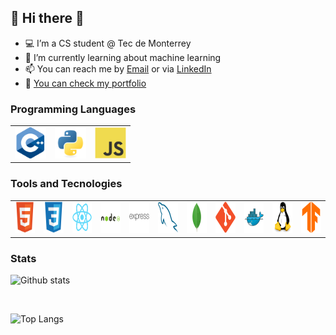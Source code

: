 <!--
**samueldiaz1004/samueldiaz1004** is a ✨ _special_ ✨ repository because its `README.md` (this file) appears on your GitHub profile.

Here are some ideas to get you started:

- 🔭 I’m currently working on ...
- 🌱 I’m currently learning ...
- 👯 I’m looking to collaborate on ...
- 🤔 I’m looking for help with ...
- 💬 Ask me about ...
- 📫 How to reach me: ...
- 😄 Pronouns: ...
- ⚡ Fun fact: ...

For future reference:
https://github.com/anuraghazra/github-readme-stats
https://github.com/devicons/devicon/tree/master/icons
-->
## 👋 Hi there 👋

- 💻 I’m a CS student @ Tec de Monterrey
- 🌱 I’m currently learning about machine learning
- 📫 You can reach me by <a href="mailto:samueldiaz1004@gmail.com">Email</a> or via [LinkedIn](https://www.linkedin.com/in/sadgo)
- 📖 [You can check my portfolio](https://samueldiaz1004.github.io/MyPortfolio/)

### Programming Languages
<table>
  <td> <img src="https://github.com/devicons/devicon/blob/master/icons/cplusplus/cplusplus-original.svg" title="cpp" alt="cpp" width="50" height="50"/> </td>
  <td> <img src="https://github.com/devicons/devicon/blob/master/icons/python/python-original.svg" title="python" alt="python" width="50" height="50"/></td>
  <td> <img src="https://github.com/devicons/devicon/blob/master/icons/javascript/javascript-original.svg" title="javascript" alt="javascript" width="50" height="50"/></td>
</table>

### Tools and Tecnologies
<table>
  <td> <img src="https://github.com/devicons/devicon/blob/master/icons/html5/html5-original.svg" title="html" alt="html" width="50" height="50"/></td>
  <td> <img src="https://github.com/devicons/devicon/blob/master/icons/css3/css3-original.svg" title="css" alt="css" width="50" height="50"/></td>
  <td> <img src="https://github.com/devicons/devicon/blob/master/icons/react/react-original.svg" title="react" alt="react" width="50" height="50"/></td>
  <td> <img src="https://github.com/devicons/devicon/blob/master/icons/nodejs/nodejs-original-wordmark.svg" title="node" alt="node" width="50" height="50"/></td>
  <td> <img src="https://github.com/devicons/devicon/blob/master/icons/express/express-original-wordmark.svg" title="express" alt="express" width="50" height="50"/></td>
  <td> <img src="https://github.com/devicons/devicon/blob/master/icons/mysql/mysql-original.svg" title="sql" alt="sql" width="50" height="50"/></td>
  <td> <img src="https://github.com/devicons/devicon/blob/master/icons/mongodb/mongodb-original.svg" title="mongo" alt="mongo" width="50" height="50"/></td>
  <td> <img src="https://github.com/devicons/devicon/blob/master/icons/git/git-original.svg" title="git" alt="git" width="50" height="50"/></td>
  <td> <img src="https://github.com/devicons/devicon/blob/master/icons/docker/docker-original.svg" title="docker" alt="docker" width="50" height="50"/></td>
  <td> <img src="https://github.com/devicons/devicon/blob/master/icons/linux/linux-original.svg" title="linux" alt="linux" width="50" height="50"/></td>
  <td> <img src="https://github.com/devicons/devicon/blob/master/icons/tensorflow/tensorflow-original.svg" title="tensorflow" alt="tensorflow" width="50" height="50"/></td>
</table>

### Stats

![Github stats](https://github-readme-stats.vercel.app/api?username=samueldiaz1004&count_private=true&theme=radical)

<br>

![Top Langs](https://github-readme-stats.vercel.app/api/top-langs/?username=samueldiaz1004&layout=compact&hide=Jupyter%20Notebook&langs_count=10&theme=radical)

